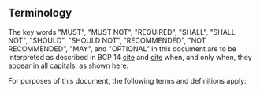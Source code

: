 ## Terminology

The key words "MUST", "MUST NOT", "REQUIRED", "SHALL", "SHALL NOT", "SHOULD", "SHOULD NOT", "RECOMMENDED", "NOT RECOMMENDED",
"MAY", and "OPTIONAL" in this document are to be interpreted as described in BCP 14 [cite](#RFC2119) and [cite](#RFC8174) when,
and only when, they appear in all capitals, as shown here.

For purposes of this document, the following terms and definitions apply:
